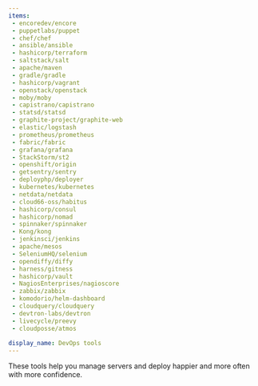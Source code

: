 ```yaml
---
items:
 - encoredev/encore
 - puppetlabs/puppet
 - chef/chef
 - ansible/ansible
 - hashicorp/terraform
 - saltstack/salt
 - apache/maven
 - gradle/gradle
 - hashicorp/vagrant
 - openstack/openstack
 - moby/moby
 - capistrano/capistrano
 - statsd/statsd
 - graphite-project/graphite-web
 - elastic/logstash
 - prometheus/prometheus
 - fabric/fabric
 - grafana/grafana
 - StackStorm/st2
 - openshift/origin
 - getsentry/sentry
 - deployphp/deployer
 - kubernetes/kubernetes
 - netdata/netdata
 - cloud66-oss/habitus
 - hashicorp/consul
 - hashicorp/nomad
 - spinnaker/spinnaker
 - Kong/kong
 - jenkinsci/jenkins
 - apache/mesos
 - SeleniumHQ/selenium
 - opendiffy/diffy
 - harness/gitness
 - hashicorp/vault
 - NagiosEnterprises/nagioscore
 - zabbix/zabbix
 - komodorio/helm-dashboard
 - cloudquery/cloudquery
 - devtron-labs/devtron
 - livecycle/preevy 
 - cloudposse/atmos
 
display_name: DevOps tools
---
```

These tools help you manage servers and deploy happier and more often with more confidence.
